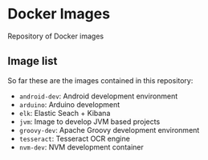 # Docker Images

Repository  of Docker images

## Image list

So far these are the images contained in this repository:

- `android-dev`: Android development environment
- `arduino`: Arduino development
- `elk`: Elastic Seach + Kibana
- `jvm`: Image to develop JVM based projects
- `groovy-dev`: Apache Groovy development environment
- `tesseract`: Tesseract OCR engine
- `nvm-dev`: NVM development container
